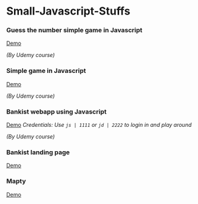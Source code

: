 # Small-Javascript-Stuffs

### Guess the number simple game in Javascript

[Demo](https://parnasmi.github.io/Small-Javascript-Stuffs/guess-my-number/)

*(By Udemy course)*
### Simple game in Javascript

[Demo](https://parnasmi.github.io/Small-Javascript-Stuffs/pig-game/)

*(By Udemy course)*
### Bankist webapp using Javascript

[Demo](https://parnasmi.github.io/Small-Javascript-Stuffs/bankist/)
*Credentials: Use `js | 1111` or `jd | 2222` to login in and play around*

*(By Udemy course)*

### Bankist landing page

[Demo](https://parnasmi.github.io/Small-Javascript-Stuffs/bankist-landing-page/)
### Mapty

[Demo](https://parnasmi.github.io/Small-Javascript-Stuffs/mapty/)

